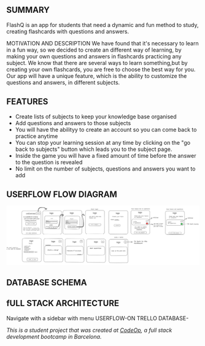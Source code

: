 ## SUMMARY

FlashQ is an app for students that need a dynamic and fun method to study, creating flashcards with questions and answers.

MOTIVATION AND DESCRIPTION
We have found that it's necessary to learn in a fun way, so we decided to create an different way of learning, by making your own questions and answers in flashcards practicing any subject.
We know that there are several ways to learn something,but by creating your own flashcards, you are free to choose the best way for you.
Our app will have a unique feature, which is the ability to customize the questions and answers, in different subjects.

## FEATURES

- Create lists of subjects to keep your knowledge base organised
- Add questions and answers to those subjects
- You will have the abilityy to create an account so you can come back to practice anytime
- You can stop your learning session at any time by clicking on the "go back to subjects" button which leads you to the subject page.
- Inside the game you will have a fixed amount of time before the answer to the question is revealed
- No limit on the number of subjects, questions and answers you want to add

## USERFLOW FLOW DIAGRAM

![userflow diagram](/images/workflow.png)

## DATABASE SCHEMA

## fULL STACK ARCHITECTURE

Navigate with a sidebar with menu
USERFLOW-ON TRELLO
DATABASE-

_This is a student project that was created at [CodeOp](http://codeop.tech), a full stack development bootcamp in Barcelona._
